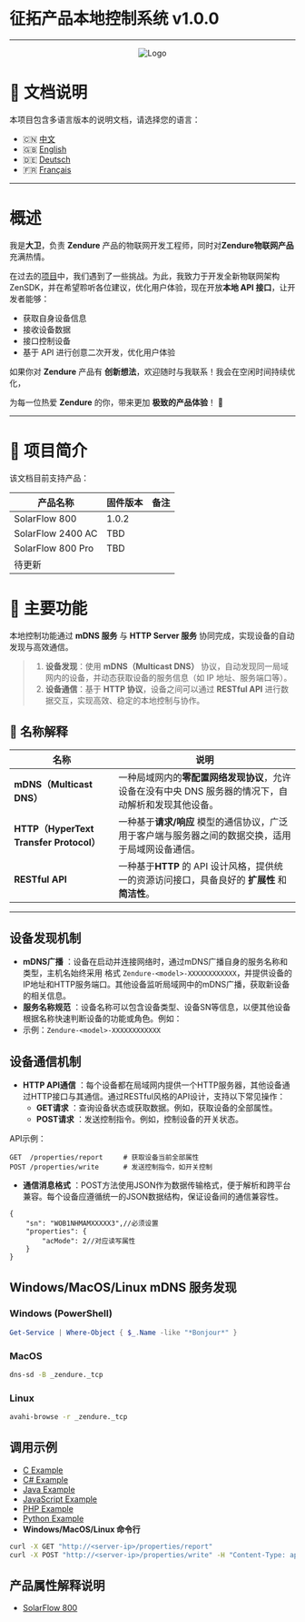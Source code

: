 <!--
 * @Author: dav1d wei.liu@zendure.com
 * @Date: 2025-03-04 14:39:17
 * @LastEditors: dav1d wei.liu@zendure.com
 * @LastEditTime: 2025-04-12 17:28:57
 * @FilePath: /zenSDK/docs/zh.md
 * @Description: 
 * 
 * Copyright (c) 2025 by Zendure, All Rights Reserved. 
-->

# 征拓产品本地控制系统 v1.0.0

---

<p align="center">
  <img src="https://zendure.com/cdn/shop/files/zendure-logo-infinity-charge_240x.png?v=1717728038" alt="Logo">
</p>

# 📖 文档说明

本项目包含多语言版本的说明文档，请选择您的语言：

* 🇨🇳 [中文](./zh.md)
* 🇬🇧 [English](../README.md)
* 🇩🇪 [Deutsch](./de.md)
* 🇫🇷 [Français](./fr.md)

---

# 概述

我是**大卫**，负责 **Zendure** 产品的物联网开发工程师，同时对**Zendure物联网产品**充满热情。

在过去的[项目](https://github.com/Zendure/developer-device-data-report)中，我们遇到了一些挑战。为此，我致力于开发全新物联网架构ZenSDK，并在希望聆听各位建议，优化用户体验，现在开放**本地 API 接口**，让开发者能够：

* 获取自身设备信息
* 接收设备数据
* 接口控制设备
* 基于 API 进行创意二次开发，优化用户体验

如果你对 **Zendure** 产品有 **创新想法**，欢迎随时与我联系！我会在空闲时间持续优化，

为每一位热爱 **Zendure** 的你，带来更加 **极致的产品体验**！ 🚀

---

# 📌 项目简介

该文档目前支持产品：

| 产品名称      | 固件版本 | 备注 |
| ------------- | -------- | ---- |
| SolarFlow 800 | 1.0.2    |      |
| SolarFlow 2400 AC | TBD              |       |
| SolarFlow 800 Pro | TBD              |       |
| 待更新        |          |      |

# **🚀 主要功能**

本地控制功能通过 **mDNS 服务** 与 **HTTP Server 服务** 协同完成，实现设备的自动发现与高效通信。

> 1. **设备发现**：使用 **mDNS（Multicast DNS）** 协议，自动发现同一局域网内的设备，并动态获取设备的服务信息（如 IP 地址、服务端口等）。
> 2. **设备通信**：基于 **HTTP 协议**，设备之间可以通过 **RESTful API** 进行数据交互，实现高效、稳定的本地控制与协作。

## **📖 名称解释**

| 名称                                          | 说明                                                                                                              |
| --------------------------------------------- | ----------------------------------------------------------------------------------------------------------------- |
| **mDNS（Multicast DNS）**               | 一种局域网内的**零配置网络发现协议**，允许设备在没有中央 DNS 服务器的情况下，自动解析和发现其他设备。       |
| **HTTP（HyperText Transfer Protocol）** | 一种基于**请求/响应** 模型的通信协议，广泛用于客户端与服务器之间的数据交换，适用于局域网设备通信。          |
| **RESTful API**                         | 一种基于**HTTP** 的 API 设计风格，提供统一的资源访问接口，具备良好的 **扩展性** 和 **简洁性**。 |

---

## **设备发现机制**

* **mDNS广播** ：设备在启动并连接网络时，通过mDNS广播自身的服务名称和类型，主机名始终采用 格式 `Zendure-<model>-XXXXXXXXXXXX`，并提供设备的IP地址和HTTP服务端口。其他设备监听局域网中的mDNS广播，获取新设备的相关信息。
* **服务名称规范** ：设备名称可以包含设备类型、设备SN等信息，以便其他设备根据名称快速判断设备的功能或角色。例如：
* 示例：`Zendure-<model>-XXXXXXXXXXXX`

## **设备通信机制**

* **HTTP API通信** ：每个设备都在局域网内提供一个HTTP服务器，其他设备通过HTTP接口与其通信。通过RESTful风格的API设计，支持以下常见操作：
  * **GET请求** ：查询设备状态或获取数据。例如，获取设备的全部属性。
  * **POST请求** ：发送控制指令。例如，控制设备的开关状态。

API示例：

```HTTP
GET  /properties/report     # 获取设备当前全部属性
POST /properties/write      # 发送控制指令，如开关控制
```

* **通信消息格式** ：POST方法使用JSON作为数据传输格式，便于解析和跨平台兼容。每个设备应遵循统一的JSON数据结构，保证设备间的通信兼容性。

```
{
    "sn": "WOB1NHMAMXXXXX3",//必须设置
    "properties": {
        "acMode": 2//对应读写属性
    }
}
```

## **Windows/MacOS/Linux mDNS 服务发现**
### Windows (PowerShell)
```powershell
Get-Service | Where-Object { $_.Name -like "*Bonjour*" }
```
### MacOS
```sh
dns-sd -B _zendure._tcp
```    
### Linux
```sh
avahi-browse -r _zendure._tcp
```  

## **调用示例**

* [C Example](../examples/C/demo.c)
* [C# Example](../examples/C#/demo.cpp)
* [Java Example](../examples/Java/demo.java)
* [JavaScript Example](../examples/JavaScript/demo.js)
* [PHP Example](../examples/PHP/demo.php)
* [Python Example](../examples/Python/demo.py)
* **Windows/MacOS/Linux 命令行**

```sh
curl -X GET "http://<server-ip>/properties/report"
curl -X POST "http://<server-ip>/properties/write" -H "Content-Type: application/json" -d '{"sn": "your_device_sn","properties":{"acMode":2}}'
```

## 产品属性解释说明
* [SolarFlow 800](./zh_properties.md)
